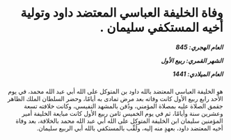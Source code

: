<h1 dir="rtl">وفاة الخليفة العباسي المعتضد داود وتولية أخيه المستكفي سليمان .</h1>

<h5 dir="rtl">العام الهجري:  845

الشهر القمري: ربيع الأول

العام الميلادي: 1441</h5>

<p dir="rtl">هو الخليفة العباسي المعتضد بالله داود بن المتوكل على الله أبي عبد الله محمد، في يوم الأحد رابع ربيع الأول كانت وفاته بعد مرض تمادى به أيامًا، وحضر السلطان الملك الظاهر جقمق الصلاة عليه بمصلاة المؤمني، ودُفن بالمشهد النفيسي، وكانت خلافته تسعة وعشرين سنة وأيامًا، ثم في يوم الخميس ثامن ربيع الأول كانت مبايعة الخليفة أمير المؤمنين سليمان ابن الخليفة المتوكل على الله أبي عبد الله محمد بالخلافة، بعد وفاة أخيه المعتضد داود، بعهدٍ منه إليه، ولُقِّب بالمستكفي بالله أبي الربيع سليمان.</p></br>
